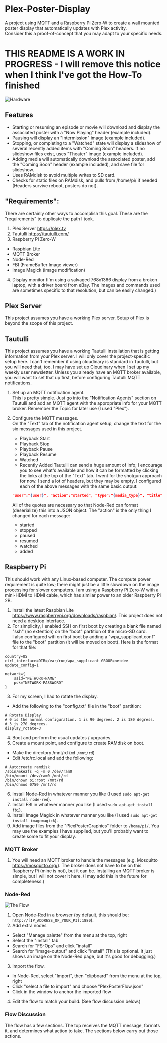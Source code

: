 # Plex-Poster-Display
A project using MQTT and a Raspberry Pi Zero-W to create a wall mounted poster display that automatically updates with Plex activity.  
Consider this a proof-of-concept that you may adapt to your specific needs.

# THIS README IS A WORK IN PROGRESS - I will remove this notice when I think I've got the How-To finished

![Hardware](Readme-Images/PosterHardware.jpg "The Hardware")
## Features
- Starting or resuming an episode or movie will download and display the associated poster with a "Now Playing" header (example included).
- Pausing will display an "Intermission" image (example included).
- Stopping, or completing to a "Watched" state will display a slideshow of several recently added items with "Coming Soon" headers.  If no slideshow files exist, uses "Theater" image (example included).
- Adding media will automatically download the associated poster, add the "Coming Soon" header (example included), and save file for slideshow.
- Uses RAMdisk to avoid multiple writes to SD card.
- Checks for static files on RAMdisk, and pulls from /home/pi/ if needed (Headers survive reboot, posters do not).

## "Requirements":
There are certainly other ways to accomplish this goal.  These are the "requirements" to duplicate the path I took.
1. Plex Server    <https://plex.tv>
2. Tautulli       <https://tautulli.com/>
3. Raspberry Pi Zero-W
- Raspbian Lite
- MQTT Broker   
- Node-Red
- FBI (FrameBuffer Image viewer)
- Image Magick (image modification)
4. Display monitor (I'm using a salvaged 768x1366 display from a broken laptop, with a driver board from eBay. The images and commands used are sometimes specific to that resolution, but can be easily changed.)

## Plex Server
This project assumes you have a working Plex server.  Setup of Plex is beyond the scope of this project.

## Tautulli
This project assumes you have a working Tautulli installation that is getting information from your Plex server.  I will only cover the project-specific setup here.  I can't remember if using cloudinary is standard in Tautulli, but you will need that, too.  I may have set up Cloudinary when I set up my weekly user newsletter.
Unless you already have an MQTT broker available, you will want to set that up first, before configuring Tautulli MQTT notifications.

1. Set up an MQTT notification agent.  
   This is pretty simple.  Just go into the "Notification Agents" section on Tautulli and add an MQTT agent with the appropriate info for your MQTT broker.  Remember the Topic for later use (I used "Plex").
   
2. Configure the MQTT messages.  
   On the "Text" tab of the notification agent setup, change the text for the six messages used in this project.
   - Playback Start
   - Playback Stop
   - Playback Pause
   - Playback Resume
   - Watched
   - Recently Added
   Tautulli can send a huge amount of info; I encourage you to see what's available and how it can be formatted by clicking the links at the top of the "Text" tab. I went for the shotgun approach for now.  I send a lot of headers, but they may be empty.
   I configured each of the above messages with the same basic output:
   ```JSON
   "user":"{user}", "action":"started", "type":"{media_type}", "title":"{title}", "episode":"S{season_num00}E{episode_num00}", "year":"{year}", "poster_url":"{poster_url}"
   ```
   All of the quotes are necessary so that Node-Red can format (deserialize) this into a JSON object.  The "action" is the only thing I changed for each message:
   * started
   * stopped
   * paused
   * resumed
   * watched
   * added

## Raspberry Pi
   This should work with any Linux-based computer.  The compute power requirement is quite low; there might just be a little slowdown on the image processing for slower computers.  I am using a Raspberry Pi Zero-W with a mini-HDMI to HDMI cable, which has similar power to an older Raspberry Pi 2B.
   
1. Install the latest Raspbian Lite <https://www.raspberrypi.org/downloads/raspbian/>.  This project does not need a desktop interface.
2. For simplicity, I enabled SSH on first boot by creating a blank file named "ssh" (no extention) on the "boot" partition of the micro-SD card.  
I also configured wifi on first boot by adding a "wpa_supplicant.conf" file to the "boot" partition (it will be moved on boot).  Here is the format for that file:  
```
country=US
ctrl_interface=DIR=/var/run/wpa_supplicant GROUP=netdev
update_config=1

network={
    ssid="NETWORK-NAME"
    psk="NETWORK-PASSWORD"
}
```
3. For my screen, I had to rotate the display.  
* Add the following to the "config.txt" file in the "boot" partition:  
```
# Rotate Display
# 0 is the normal configuration. 1 is 90 degrees. 2 is 180 degress. 
# 3 is 270 degrees.
display_rotate=3
```
4. Boot and perform the usual updates / upgrades.
5. Create a mount point, and configure to create RAMdisk on boot.
* Make the directory /mnt/rd (`md /mnt/rd`)
* Edit /etc/rc.local and add the following:  
```
# Autocreate ramdisk
/sbin/mke2fs -q -m 0 /dev/ram0
/bin/mount /dev/ram0 /mnt/rd
/bin/chown pi:root /mnt/rd
/bin/chmod 0750 /mnt/rd
```
6. Install Node-Red in whatever manner you like (I used `sudo apt-get install node-red`).
7. Install FBI in whatever manner you like (I used `sudo apt-get install fbi`).
8. Install Image Magick in whatever manner you like (I used `sudo apt-get install imagemagick`).
9. Add image files from the "PlexPosterGraphics" folder to `/home/pi/`.  You may use the examples I have supplied, but you'll probably want to create some to fit your display.
   
### MQTT Broker
1. You will need an MQTT broker to handle the messages (e.g. Mosquitto <https://mosquitto.org/>).  The broker does not have to be on this Raspberry Pi (mine is not), but it can be.  Installing an MQTT broker is simple, but I will not cover it here.  (I may add this in the future for completeness.)

### Node-Red
![The Flow](Readme-Images/Node-Red_Plex_Poster.PNG "The Flow")

1. Open Node-Red in a browser (by default, this should be: `http://[IP_ADDRESS_OF_YOUR_PI]:1880`).
2. Add extra nodes
* Select "Manage palette" from the menu at the top, right
* Select the "Install" tab
* Search for "FS-Ops" and click "install"
* Search for "image-output" and click "install" (This is optional. It just shows an image on the Node-Red page, but it's good for debugging.)
3. Import the flow.
* In Node-Red, select "Import", then "clipboard" from the menu at the top, right
* Click "select a file to import" and choose "PlexPosterFlow.json"
* Click in the window to anchor the imported flow
4. Edit the flow to match your build. (See flow discussion below.)

### Flow Discussion
The flow has a few sections.  The top receives the MQTT message, formats it, and determines what action to take.  The sections below carry out those actions.




